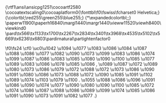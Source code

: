 {\rtf1\ansi\ansicpg1251\cocoartf2580
\cocoatextscaling0\cocoaplatform0{\fonttbl\f0\fswiss\fcharset0 Helvetica;}
{\colortbl;\red255\green255\blue255;}
{\*\expandedcolortbl;;}
\paperw11900\paperh16840\margl1440\margr1440\vieww11520\viewh8400\viewkind0
\pard\tx566\tx1133\tx1700\tx2267\tx2834\tx3401\tx3968\tx4535\tx5102\tx5669\tx6236\tx6803\pardirnatural\partightenfactor0

\f0\fs24 \cf0 \uc0\u1042  \u1094 \u1077 \u1083 \u1086 \u1084  \u1087 \u1088 \u1086 \u1077 \u1082 \u1090  \u1073 \u1099 \u1083 \u1086  \u1074 \u1099 \u1087 \u1086 \u1083 \u1085 \u1080 \u1090 \u1100  \u1085 \u1077  \u1089 \u1083 \u1086 \u1078 \u1085 \u1086 , \u1089 \u1087 \u1072 \u1089 \u1080 \u1073 \u1086  \u1079 \u1072  \u1088 \u1072 \u1073 \u1086 \u1090 \u1091  \u1080  \u1086 \u1073 \u1088 \u1072 \u1090 \u1085 \u1091 \u1102  \u1089 \u1074 \u1103 \u1079 \u1100 . \u1055 \u1088 \u1086 \u1096 \u1091  \u1086 \u1090 \u1074 \u1077 \u1090 \u1080 \u1090 \u1100  \u1085 \u1072  \u1074 \u1086 \u1087 \u1088 \u1086 \u1089 \u1099  \u1074  \u1085 \u1086 \u1091 \u1090 \u1073 \u1091 \u1082 \u1077 .}